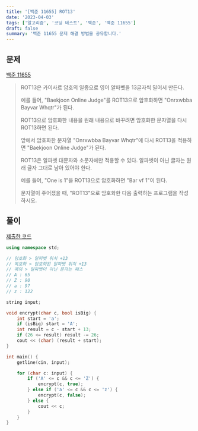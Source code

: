 ```yaml
---
title: '[백준 11655] ROT13'
date: '2023-04-03'
tags: ['알고리즘', '코딩 테스트', '백준', '백준 11655']
draft: false
summary: '백준 11655 문제 해결 방법을 공유합니다.'
---
```


## 문제

[백준 11655](https://www.acmicpc.net/problem/11655)

> ROT13은 카이사르 암호의 일종으로 영어 알파벳을 13글자씩 밀어서 만든다.
>
> 예를 들어, "Baekjoon Online Judge"를 ROT13으로 암호화하면 "Onrxwbba Bayvar Whqtr"가 된다.
>
> ROT13으로 암호화한 내용을 원래 내용으로 바꾸려면 암호화한 문자열을 다시 ROT13하면 된다.
>
> 앞에서 암호화한 문자열 "Onrxwbba Bayvar Whqtr"에 다시 ROT13을 적용하면 "Baekjoon Online Judge"가 된다.
>
> ROT13은 알파벳 대문자와 소문자에만 적용할 수 있다. 알파벳이 아닌 글자는 원래 글자 그대로 남아 있어야 한다.
>
> 예를 들어, "One is 1"을 ROT13으로 암호화하면 "Bar vf 1"이 된다.
>
> 문자열이 주어졌을 때, "ROT13"으로 암호화한 다음 출력하는 프로그램을 작성하시오.

## 풀이

[제출한 코드](https://www.acmicpc.net/source/58675963)

```cpp
using namespace std;

// 암호화 > 알파벳 위치 +13
// 복호화 > 암호화된 알파벳 위치 +13
// 예외 > 알파벳이 아닌 문자는 패스
// A : 65
// Z : 90
// a : 97
// z : 122

string input;

void encrypt(char c, bool isBig) {
    int start = 'a';
    if (isBig) start = 'A';
    int result = c - start + 13;
    if (26 <= result) result -= 26;
    cout << (char) (result + start);
}

int main() {
    getline(cin, input);

    for (char c: input) {
        if ('A' <= c && c <= 'Z') {
            encrypt(c, true);
        } else if ('a' <= c && c <= 'z') {
            encrypt(c, false);
        } else {
            cout << c;
        }
    }
}
```
